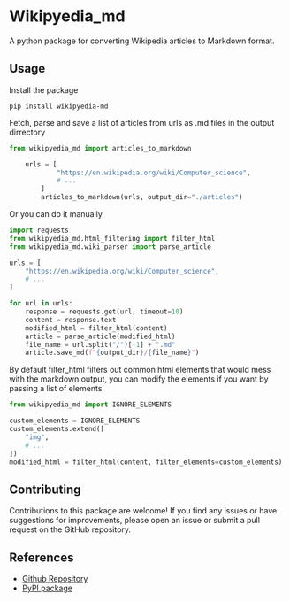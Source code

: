 # Wikipyedia_md

A python package for converting Wikipedia articles to Markdown format.

## Usage

Install the package

```shell
pip install wikipyedia-md
```

Fetch, parse and save a list of articles from urls as .md files in the output dirrectory

```python
from wikipyedia_md import articles_to_markdown

    urls = [
            "https://en.wikipedia.org/wiki/Computer_science",
            # ...
        ]
        articles_to_markdown(urls, output_dir="./articles")
```

Or you can do it manually

```python
import requests
from wikipyedia_md.html_filtering import filter_html
from wikipyedia_md.wiki_parser import parse_article

urls = [
    "https://en.wikipedia.org/wiki/Computer_science",
    # ...
]

for url in urls:
    response = requests.get(url, timeout=10)
    content = response.text
    modified_html = filter_html(content)
    article = parse_article(modified_html)
    file_name = url.split("/")[-1] + ".md"
    article.save_md(f"{output_dir}/{file_name}")

```

By default filter_html filters out common html elements that would mess with the markdown output, you can modify the elements if you want by passing a list of elements

```python
from wikipyedia_md import IGNORE_ELEMENTS

custom_elements = IGNORE_ELEMENTS
custom_elements.extend([
    "img",
    # ...
])
modified_html = filter_html(content, filter_elements=custom_elements)
```

## Contributing

Contributions to this package are welcome! If you find any issues or have suggestions for improvements, please open an issue or submit a pull request on the GitHub repository.

## References

- [Github Repository](https://github.com/t4skmanag3r/wikipyedia-md)
- [PyPI package](https://pypi.org/project/wikipyedia-md/)
